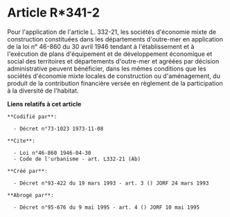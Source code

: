 # Article R*341-2

Pour l'application de l'article L. 332-21, les sociétés d'économie mixte de construction constituées dans les départements
d'outre-mer en application de la loi n° 46-860 du 30 avril 1946 tendant à l'établissement et à l'exécution de plans
d'équipement et de développement économique et social des territoires et départements d'outre-mer et agréées par décision
administrative peuvent bénéficier, dans les mêmes conditions que les sociétés d'économie mixte locales de construction ou
d'aménagement, du produit de la contribution financière versée en règlement de la participation à la diversité de l'habitat.

**Liens relatifs à cet article**

	**Codifié par**:

	  - Décret n°73-1023 1973-11-08

	**Cite**:

	  - Loi n°46-860 1946-04-30
	  - Code de l'urbanisme - art. L332-21 (Ab)

	**Créé par**:

	  - Décret n°93-422 du 19 mars 1993 - art. 3 () JORF 24 mars 1993

	**Abrogé par**:

	  - Décret n°95-676 du 9 mai 1995 - art. 4 () JORF 10 mai 1995
